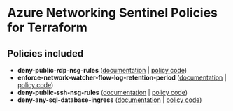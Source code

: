 # Azure Networking Sentinel Policies for Terraform

## Policies included

- **deny-public-rdp-nsg-rules** ([documentation](https://github.com/rclark/policy-library-azure-networking-terraform-policies/blob/main/docs/policies/deny-public-rdp-nsg-rules.md) | [policy code](https://github.com/rclark/policy-library-azure-networking-terraform-policies/blob/main/policies/deny-public-rdp-nsg-rules/deny-public-rdp-nsg-rules.sentinel))
- **enforce-network-watcher-flow-log-retention-period** ([documentation](https://github.com/rclark/policy-library-azure-networking-terraform-policies/blob/main/docs/policies/enforce-network-watcher-flow-log-retention-period.md) | [policy code](https://github.com/rclark/policy-library-azure-networking-terraform-policies/blob/main/policies/enforce-network-watcher-flow-log-retention-period/enforce-network-watcher-flow-log-retention-period.sentinel))
- **deny-public-ssh-nsg-rules** ([documentation](https://github.com/rclark/policy-library-azure-networking-terraform-policies/blob/main/docs/policies/deny-public-ssh-nsg-rules.md) | [policy code](https://github.com/rclark/policy-library-azure-networking-terraform-policies/blob/main/policies/deny-public-ssh-nsg-rules/deny-public-ssh-nsg-rules.sentinel))
- **deny-any-sql-database-ingress** ([documentation](https://github.com/rclark/policy-library-azure-networking-terraform-policies/blob/main/docs/policies/deny-any-sql-database-ingress.md) | [policy code](https://github.com/rclark/policy-library-azure-networking-terraform-policies/blob/main/policies/deny-any-sql-database-ingress/deny-any-sql-database-ingress.sentinel))